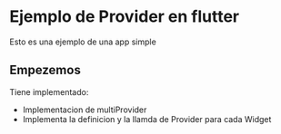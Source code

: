 # Ejemplo de Provider en flutter

Esto es una ejemplo de una app simple

## Empezemos

Tiene implementado:


- Implementacion de multiProvider
- Implementa la definicion y la llamda de Provider para cada Widget
